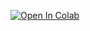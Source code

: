 [![Open In Colab](https://colab.research.google.com/assets/colab-badge.svg)](https://colab.research.google.com/drive/18_Yu2m7QCaWwdOGu30Cu7bJLm14QfsFZ?usp=sharing)
